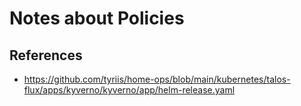 # Notes about Policies

## References

- https://github.com/tyriis/home-ops/blob/main/kubernetes/talos-flux/apps/kyverno/kyverno/app/helm-release.yaml
